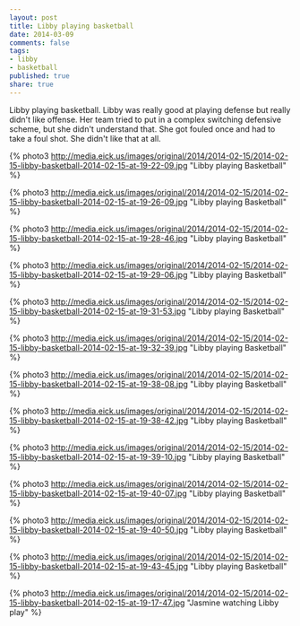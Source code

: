 ```yaml
---
layout: post
title: Libby playing basketball
date: 2014-03-09
comments: false
tags:
- libby
- basketball
published: true
share: true
---
```

Libby playing basketball. Libby was really good at playing defense but really didn't like offense. Her team tried to put in a complex switching defensive scheme, but she didn't understand that. She got fouled once and had to take a foul shot. She didn't like that at all.

{% photo3 http://media.eick.us/images/original/2014/2014-02-15/2014-02-15-libby-basketball-2014-02-15-at-19-22-09.jpg "Libby playing Basketball" %}

{% photo3 http://media.eick.us/images/original/2014/2014-02-15/2014-02-15-libby-basketball-2014-02-15-at-19-26-09.jpg "Libby playing Basketball" %}

{% photo3 http://media.eick.us/images/original/2014/2014-02-15/2014-02-15-libby-basketball-2014-02-15-at-19-28-46.jpg "Libby playing Basketball" %}

{% photo3 http://media.eick.us/images/original/2014/2014-02-15/2014-02-15-libby-basketball-2014-02-15-at-19-29-06.jpg "Libby playing Basketball" %}

{% photo3 http://media.eick.us/images/original/2014/2014-02-15/2014-02-15-libby-basketball-2014-02-15-at-19-31-53.jpg "Libby playing Basketball" %}

{% photo3 http://media.eick.us/images/original/2014/2014-02-15/2014-02-15-libby-basketball-2014-02-15-at-19-32-39.jpg "Libby playing Basketball" %}

{% photo3 http://media.eick.us/images/original/2014/2014-02-15/2014-02-15-libby-basketball-2014-02-15-at-19-38-08.jpg "Libby playing Basketball" %}

{% photo3 http://media.eick.us/images/original/2014/2014-02-15/2014-02-15-libby-basketball-2014-02-15-at-19-38-42.jpg "Libby playing Basketball" %}

{% photo3 http://media.eick.us/images/original/2014/2014-02-15/2014-02-15-libby-basketball-2014-02-15-at-19-39-10.jpg "Libby playing Basketball" %}

{% photo3 http://media.eick.us/images/original/2014/2014-02-15/2014-02-15-libby-basketball-2014-02-15-at-19-40-07.jpg "Libby playing Basketball" %}

{% photo3 http://media.eick.us/images/original/2014/2014-02-15/2014-02-15-libby-basketball-2014-02-15-at-19-40-50.jpg "Libby playing Basketball" %}

{% photo3 http://media.eick.us/images/original/2014/2014-02-15/2014-02-15-libby-basketball-2014-02-15-at-19-43-45.jpg "Libby playing Basketball" %}

{% photo3 http://media.eick.us/images/original/2014/2014-02-15/2014-02-15-libby-basketball-2014-02-15-at-19-17-47.jpg "Jasmine watching Libby play" %}


